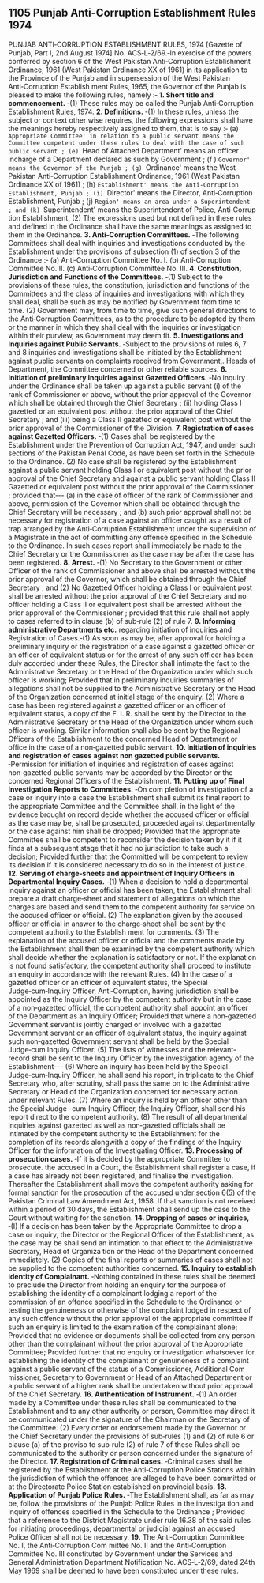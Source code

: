 ## 1105 Punjab Anti-Corruption Establishment Rules 1974
 
PUNJAB ANTI‑CORRUPTION ESTABLISHMENT RULES, 1974
[Gazette of Punjab, Part I, 2nd August 1974]
No. ACS‑L‑2/69.‑In exercise of the powers conferred by section 6 of the West Pakistan Anti‑Corruption Establishment Ordinance, 1961 (West Pakistan Ordinance XX of 1961) in its application to the Province of the Punjab and in supersession of the West Pakistan Anti‑Corruption Establish ment Rules, 1965, the Governor of the Punjab is pleased to make the following rules, namely :‑
**1. Short title and commencement.**
‑(1) These rules may be called the Punjab Anti‑Corruption Establishment Rules, 1974.
**2. Definitions.**
‑(1) In these rules, unless the subject or context other wise requires, the following expressions shall have the meanings hereby respectively assigned to them, that is to say :‑
   (a) `Appropriate Committee' in relation to a public servant means the Committee competent under these rules to deal with the case of such public servant ;
(e) `Head of Attached Department' means an officer incharge of a Department declared as such by Government ;
   (f ) `Governor' means the Governor of the Punjab ;
(g) `Ordinance' means the West Pakistan Anti‑Corruption Establishment Ordinance, 1961 (West Pakistan Ordinance XX of 1961) ;
   (h) `Establishment' means the Anti‑Corruption Establishment, Punjab ;
(i) `Director' means the Director, Anti‑Corruption Establishment, Punjab ;
   (j) `Region' means an area under a Superintendent ; and
(k) `Superintendent' means the Superintendent of Police, Anti‑Corrup tion Establishment.
   (2) The expressions used but not defined in these rules and defined in the Ordinance shall have the same meanings as assigned to them in the Ordinance.
**3. Anti‑Corruption Committees.**
‑The following Committees shall deal with inquiries and investigations conducted by the Establishment under the provisions of subsection (1) of section 3 of the Ordinance :‑
   (a) Anti‑Corruption Committee No. I.
   (b) Anti‑Corruption Committee No. II.
   (c) Anti‑Corruption Committee No. III.
**4. Constitution, Jurisdiction and Functions of the Committees.**
‑(1) Subject to the provisions of these rules, the constitution, jurisdiction and functions of the Committees and the class of inquiries and investigations with which they shall deal, shall be such as may be notified by Government from time to time.
   (2) Government may, from time to time, give such general directions to the Anti‑Corruption Committees, as to the procedure to be adopted by them or the manner in which they shall deal with the inquiries or investigation within their purview, as Government may deem fit.
**5. Investigations and Inquiries against Public Servants.**
‑Subject to the provisions of rules 6, 7 and 8 inquiries and investigations shall be initiated by the Establishment against public servants on complaints received from Government,. Heads of Department, the Committee concerned or other reliable sources.
**6. Initiation of preliminary inquiries against Gazetted Officers.**
‑No inquiry under the Ordinance shall be taken up against a public servant (i) of the rank of Commissioner or above, without the prior approval of the Governor which shall be obtained through the Chief Secretary ;
   (ii) holding Class I gazetted or an equivalent post without the prior approval of the Chief Secretary ; and
   (iii) being a Class II gazetted or equivalent post without the prior approval of the Commissioner of the Division.
**7. Registration of cases against Gazetted Officers.**
‑(1) Cases shall be registered by the Establishment under the Prevention of Corruption Act, 1947, and under such sections of the Pakistan Penal Code, as have been set forth in the Schedule to the Ordinance.
   (2) No case shall be registered by the Establishment against a public servant holding Class I or equivalent post without the prior approval of the Chief Secretary and against a public servant holding Class II Gazetted or equivalent post without the prior approval of the Commissioner ; provided that‑--
   (a) in the case of officer of the rank of Commissioner and above, permission of the Governor which shall be obtained through the Chief Secretary will be necessary ; and
   (b) such prior approval shall not be necessary for registration of a case against an officer caught as a result of trap arranged by the Anti‑Corruption Establishment under the supervision of a Magistrate in the act of committing any offence specified in the Schedule to the Ordinance. In such cases report shall immediately be made to the Chief Secretary or the Commissioner as the case may be after the case has been registered.
**8. Arrest.**
‑(1) No Secretary to the Government or other Officer of the rank of Commissioner and above shall be arrested without the prior approval of the Governor, which shall be obtained through the Chief Secretary ; and
   (2) No Gazetted Officer holding a Class I or equivalent post shall be arrested without the prior approval of the Chief Secretary and no officer holding a Class II or equivalent post shall be arrested without the prior approval of the Commissioner ; provided that this rule shall not apply to cases referred to in clause (b) of sub‑rule (2) of rule 7.
**9. Informing administrative Departments etc.**
 regarding initiation of inquiries and Registration of Cases.‑(1) As soon as may be, after approval for holding a preliminary inquiry or the registration of a case against a gazetted officer or an officer of equivalent status or for the arrest of any such officer has been duly accorded under these Rules, the Director shall intimate the fact to the Administrative Secretary or the Head of the Organization under which such officer is working;
   Provided that in preliminary inquiries summaries of allegations shall not be supplied to the Administrative Secretary or the Head of the Organization concerned at initial stage of the enquiry.
   (2) Where a case has been registered against a gazetted officer or an officer of equivalent status, a copy of the F. I. R. shall be sent by the Director to the Administrative Secretary or the Head of the Organization under whom such officer is working. Similar information shall also be sent by the Regional Officers of the Establishment to the concerned Head of Department or office in the case of a non‑gazetted public servant.
**10. Initiation of inquiries and registration of cases against non gazetted public servants.**
‑Permission for initiation of inquiries and registration of cases against non‑gazetted public servants may be accorded by the Director or the concerned Regional Officers of the Establishment.
**11. Putting up of Final Investigation Reports to Committees.**
‑On com pletion of investigation of a case or inquiry into a case the Establishment shall submit its final report to the appropriate Committee and the Committee shall, in the light of the evidence brought on record decide whether the accused officer or official as the case may be, shall be prosecuted, proceeded against departmentally or the case against him shall be dropped;
    Provided that the appropriate Committee shall be competent to reconsider the decision taken by it if it finds at a subsequent stage that it had no jurisdiction to take such a decision;
    Provided further that the Committed will be competent to review its decision if it is considered necessary to do so in the interest of justice.
**12. Serving of charge‑sheets and appointment of Inquiry Officers in Departmental Inquiry Cases.**
‑(1) When a decision to hold a departmental inquiry against an officer or official has been taken, the Establishment shall prepare a draft charge‑sheet and statement of allegations on which the charges are based and send them to the competent authority for service on the accused officer or official.
    (2) The explanation given by the accused officer or official in answer to the charge‑sheet shall be sent by the competent authority to the Establish ment for comments.
    (3) The explanation of the accused officer or official and the comments made by the Establishment shall then be examined by the competent authority which shall decide whether the explanation is satisfactory or not. If the explanation is not found satisfactory, the competent authority shall proceed to institute an enquiry in accordance with the relevant Rules.
    (4) In the case of a gazetted officer or an officer of equivalent status, the Special Judge‑cum‑Inquiry Officer, Anti‑Corruption, having jurisdiction shall be appointed as the Inquiry Officer by the competent authority but in the case of a non‑gazetted official, the competent authority shall appoint an officer of the Department as an Inquiry Officer;
    Provided that where a non‑gazetted Government servant is jointly charged or involved with a gazetted Government servant or an officer of equivalent status, the inquiry against such non‑gazetted Government servant shall be held by the Special Judge‑cum Inquiry Officer.
    (5) The lists of witnesses and the relevant‑ record shall be sent to the Inquiry Officer by the investigation agency of the Establishment---
    (6) Where an inquiry has been held by the Special Judge‑cum‑Inquiry Officer, he shall send his report, in triplicate to the Chief Secretary who, after scrutiny, shall pass the same on to the Administrative Secretary or Head of the Organization concerned for necessary action under relevant Rules.
    (7) Where an inquiry is held by an officer other than the Special Judge -cum‑Inquiry Officer, the Inquiry Officer, shall send his report direct to the competent authority.
    (8) The result of all departmental inquiries against gazetted as well as non‑gazetted officials shall be intimated by the competent authority to the Establishment for the completion of its records alongwith a copy of the findings of the Inquiry Officer for the information of the Investigating Officer.
**13. Processing of prosecution cases.**
‑If it is decided by the appropriate Committee to prosecute. the accused in a Court, the Establishment shall register a case, if a case has already not been registered, and finalise the investigation. Thereafter the Establishment shall move the competent authority asking for formal sanction for the prosecution of the accused under section 6(5) of the Pakistan Criminal Law Amendment Act, 1958. If that sanction is not received within a period of 30 days, the Establishment shall send up the case to the Court without waiting for the sanction.
**14. Dropping of cases or inquiries,**
‑(I) If a decision has been taken by the Appropriate Committee to drop a case or inquiry, the Director or the Regional Officer of the Establishment, as the case may be shall send an intimation to that effect to the Administrative Secretary, Head of Organiza tion or the Head of the Department concerned immediately.
    (2) Copies of the final reports or summaries of cases shall not be supplied to the competent authorities concerned.
**15. Inquiry to establish identity of Complainant.**
‑Nothing contained in these rules shall be deemed to preclude the Director from holding an enquiry for the purpose of establishing the identity of a complainant lodging a report of the commission of an offence specified in the Schedule to the Ordinance or testing the genuineness or otherwise of the complaint lodged in respect of any such offence without the prior approval of the appropriate committee if such an enquiry is limited to the examination of the complainant alone;
    Provided that no evidence or documents shall be collected from any person other than the complainant without the prior approval of the Appropriate Committee;
    Provided further that no enquiry or investigation whatsoever for establishing the identity of the complainant or genuineness of a complaint against a public servant of the status of a Commissioner, Additional Com missioner, Secretary to Government or Head of an Attached Department or a public servant of a higher rank shall be undertaken without prior approval of the Chief Secretary.
**16. Authentication of Instrument.**
‑(1) An order made by a Committee under these rules shall be communicated to the Establishment and to any other authority or person, Committee may direct it be communicated under the signature of the Chairman or the Secretary of the Committee.
    (2) Every order or endorsement made by the Governor or the Chief Secretary under the provisions of sub‑rules (1) and (2) of rule 6 or clause (a) of the proviso to sub‑rule (2) of rule 7 of these Rules shall be communicated to the authority or person concerned under the signature of the Director.
**17. Registration of Criminal cases.**
‑Criminal cases shall he registered by the Establishment at the Anti‑Corruption Police Stations within the jurisdiction of which the offences are alleged to have been committed or at the Directorate Police Station established on provincial basis.
**18. Application of Punjab Police Rules.**
‑The Establishment shall, as far as may be, follow the provisions of the Punjab Police Rules in the investiga tion and inquiry of offences specified in the Schedule to the Ordinance ; Provided that a reference to the District Magistrate under rule 16.38 of the said rules for initiating proceedings, departmental or judicial against an accused Police Officer shall not be necessary.
**19.**
 The Anti‑Corruption Committee No. I, the Anti‑Corruption Com mittee No. II and the Anti‑Corruption Committee No. III constituted by Government under the Services and General Administration Department Notification No. ACS‑L‑2/69, dated 24th May 1969 shall be deemed to have been constituted under these rules.

